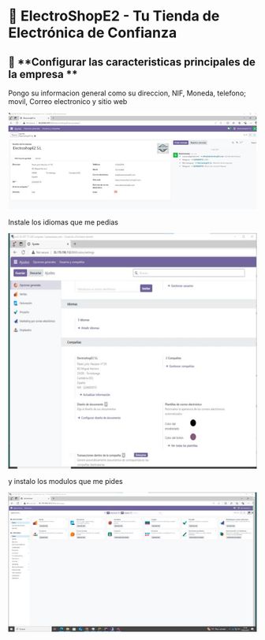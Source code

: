 
# 🛒 **ElectroShopE2 - Tu Tienda de Electrónica de Confianza**
 
## 📌 **Configurar las caracteristicas principales de la empresa **
Pongo su informacion general como su direccion, NIF, Moneda, telefono; movil, Correo electronico y sitio web

 ![image](https://github.com/RaulRubin/Mkdocs_Trabajo/blob/main/OdooEq2/images/Bruno/b2ac3b5f-66b9-4d2d-b9bf-298e4f4ed5f1.jpg)

Instale los idiomas que me pedias

  ![image](https://github.com/RaulRubin/Mkdocs_Trabajo/blob/main/OdooEq2/images/Bruno/dc414a14-8870-487d-b68d-9d109d3acaff.jpg)

 
y instalo los modulos que me pides

 ![image](https://github.com/RaulRubin/Mkdocs_Trabajo/blob/main/OdooEq2/images/Bruno/2bb652b1-b328-4797-9016-b75ade5a1306.jpg)
